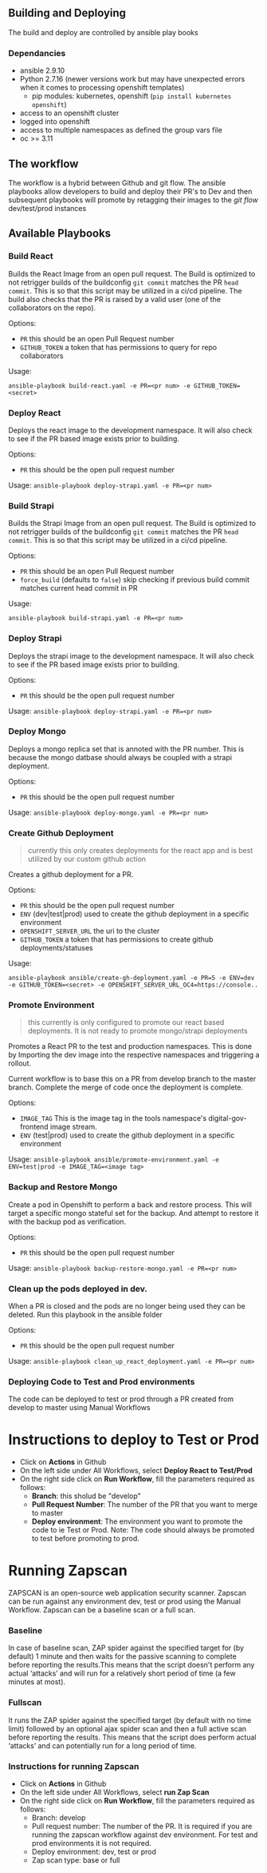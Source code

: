 ## Building and Deploying

The build and deploy are controlled by ansible play books

### Dependancies

- ansible 2.9.10
- Python 2.7.16 (newer versions work but may have unexpected errors when it comes to processing openshift templates)
  - pip modules: kubernetes, openshift (`pip install kubernetes openshift`)
- access to an openshift cluster
- logged into openshift
- access to multiple namespaces as defined the group vars file
- oc >= 3.11


## The workflow

The workflow is a hybrid between Github and git flow. The ansible playbooks allow developers to build and deploy their PR's to Dev and then subsequent playbooks will promote by retagging their images to the _git flow_ dev/test/prod instances 


## Available Playbooks 
### Build React
Builds the React Image from an open pull request. The Build is optimized to not retrigger builds of the buildconfig `git commit` matches the PR `head commit`. This is so that this script may be utilized in a ci/cd pipeline. The build also checks that the PR is raised by a valid user (one of the collaborators on the repo).

Options: 
- `PR` <number> this should be an open Pull Request number
- `GITHUB_TOKEN` <string> a token that has permissions to query for repo collaborators
 
Usage:

`ansible-playbook build-react.yaml -e PR=<pr num> -e GITHUB_TOKEN=<secret>`


### Deploy React

Deploys the react image to the development namespace. It will also check to see if the PR based image exists prior to building. 

Options:
- `PR` <number> this should be the open pull request number

Usage:
`ansible-playbook deploy-strapi.yaml -e PR=<pr num>`

### Build Strapi

Builds the Strapi Image from an open pull request. The Build is optimized to not retrigger builds of the buildconfig `git commit` matches the PR `head commit`. This is so that this script may be utilized in a ci/cd pipeline. 

Options: 
- `PR` <number> this should be an open Pull Request number
- `force_build` <boolean> (defaults to `false`) skip checking if previous build commit matches current head commit in PR 

Usage:

`ansible-playbook build-strapi.yaml -e PR=<pr num>`


### Deploy Strapi

Deploys the strapi image to the development namespace. It will also check to see if the PR based image exists prior to building. 

Options:
- `PR` <number> this should be the open pull request number

Usage:
`ansible-playbook deploy-strapi.yaml -e PR=<pr num>`

### Deploy Mongo

Deploys a mongo replica set that is annoted with the PR number. This is because the mongo datbase should always be coupled with a strapi deployment. 

Options:
- `PR` <number> this should be the open pull request number

Usage:
`ansible-playbook deploy-mongo.yaml -e PR=<pr num>`

### Create Github Deployment
> currently this only creates deployments for the react app and is best utilized by our custom github action

Creates a github deployment for a PR. 

Options:
- `PR` <number> this should be the open pull request number
- `ENV` <string> (dev|test|prod) used to create the github deployment in a specific environment
- `OPENSHIFT_SERVER_URL` <string> the uri to the cluster 
- `GITHUB_TOKEN` <string> a token that has permissions to create github deployments/statuses

Usage:

`ansible-playbook ansible/create-gh-deployment.yaml -e PR=5 -e ENV=dev -e GITHUB_TOKEN=<secret> -e OPENSHIFT_SERVER_URL_OC4=https://console..`

### Promote Environment
> this currently is only configured to promote our react based deployments. It is not ready to promote mongo/strapi deployments

Promotes a React PR to the test and production namespaces. This is done by Importing the dev image into the respective namespaces and triggering a rollout. 

Current workflow is to base this on a PR from develop branch to the master branch. Complete the merge of code once the deployment is complete.

Options:
- `IMAGE_TAG` <string> This is the image tag in the tools namespace's digital-gov-frontend image stream.
- `ENV` <string> (test|prod) used to create the github deployment in a specific environment

Usage:
`ansible-playbook ansible/promote-environment.yaml -e ENV=test|prod -e IMAGE_TAG=<image tag>`

### Backup and Restore Mongo
Create a pod in Openshift to perform a back and restore process. This will target a specific mongo stateful set for the backup. And attempt to restore it with the backup pod as verification. 

Options:
- `PR` <number> this should be the open pull request number

Usage:
`ansible-playbook backup-restore-mongo.yaml -e PR=<pr num>`


### Clean up the pods deployed in dev.
When a PR is closed and the pods are no longer being used they can be deleted. Run this playbook in the ansible folder

Options:
- `PR` <number> this should be the open pull request number

Usage:
`ansible-playbook clean_up_react_deployment.yaml -e PR=<pr num>`


### Deploying Code to Test and Prod environments
The code can be deployed to test or prod through a PR created from develop to master using  Manual Workflows 
 
# Instructions to deploy to Test or Prod
- Click on **Actions** in Github
- On the left side under All Workflows, select **Deploy React to Test/Prod**
- On the right side click on **Run Workflow**, fill the parameters required as follows:
  - **Branch**: this sholud be "develop"
  - **Pull Request Number**: The number of the PR that you want to merge to master
  - **Deploy environment**: The environment you want to promote the code to ie Test or Prod. 
    Note: The code should always be promoted to test before promoting to prod.


# Running Zapscan
ZAPSCAN is an open-source web application security scanner. Zapscan can be run against any environment dev, test or prod using the Manual Workflow. Zapscan can be a baseline scan or a full scan. 

### Baseline
 In case of baseline scan, ZAP spider against the specified target for (by default) 1 minute and then waits for the passive scanning to complete before reporting the results.This means that the script doesn't perform any actual ‘attacks’ and will run for a relatively short period of time (a few minutes at most).

### Fullscan
It runs the ZAP spider against the specified target (by default with no time limit) followed by an optional ajax spider scan and then a full active scan before reporting the results.
This means that the script does perform actual ‘attacks’ and can potentially run for a long period of time.

### Instructions for running Zapscan
- Click on **Actions** in Github
- On the left side under All Workflows, select **run Zap Scan**
- On the right side click on **Run Workflow**, fill the parameters required as follows:
  - Branch: develop
  - Pull request number: The number of the PR. It is required if you are running the zapscan workflow against dev environment. For test and prod environments it is not required.
  - Deploy environment: dev, test or prod
  - Zap scan type: base or full
  
